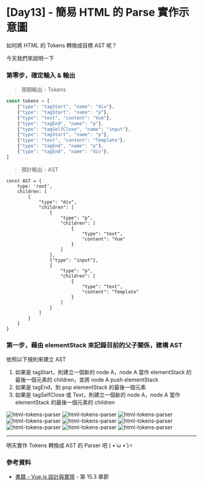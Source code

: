 # [Day13] - 簡易 HTML 的 Parse 實作示意圖

如何將 HTML 的 Tokens 轉換成目標 AST 呢？

今天我們來說明一下

### 第零步，確定輸入 & 輸出

> 預期輸出 - Tokens

```js
const tokens = [
    {"type": "tagStart", "name": "div"},
    {"type": "tagStart", "name": "p"},
    {"type": "text", "content": "Vue"},
    {"type": "tagEnd", "name": "p"},
    {"type": "tagSelfClose", "name": "input"},
    {"type": "tagStart", "name": "p"},
    {"type": "text", "content": "Template"},
    {"type": "tagEnd", "name": "p"},
    {"type": "tagEnd", "name": "div"},
]
```

> 預計輸出 - AST

```JS
const AST = {
    type: 'root',
    children: [
        {
            "type": "div",
            "children": [
                {
                    "type": "p",
                    "children": [
                        {
                            "type": "text",
                            "content": "Vue"
                        }
                    ]
                },
                {"type": "input"},
                {
                    "type": "p",
                    "children": [
                        {
                            "type": "text",
                            "content": "Template"
                        }
                    ]
                }
            ]
        }
    ]
}
``` 

### 第一步，藉由 elementStack 來記錄目前的父子關係，建構 AST

依照以下規則來建立 AST

1. 如果是 tagStart，則建立一個新的 node A，node A 當作 elementStack 的最後一個元素的 children，並將 node A push elementStack
2. 如果是 tagEnd，則 pop elementStack 的最後一個元素
3. 如果是 tagSelfClose 或 Text，則建立一個新的 node A，node A 當作 elementStack 的最後一個元素的 children

![html-tokens-parser](https://raw.githubusercontent.com/andrew781026/ithome_ironman_2022/main/day-12/one.png)
![html-tokens-parser](https://raw.githubusercontent.com/andrew781026/ithome_ironman_2022/main/day-12/two.png)
![html-tokens-parser](https://raw.githubusercontent.com/andrew781026/ithome_ironman_2022/main/day-12/three.png)
![html-tokens-parser](https://raw.githubusercontent.com/andrew781026/ithome_ironman_2022/main/day-12/four.png)
![html-tokens-parser](https://raw.githubusercontent.com/andrew781026/ithome_ironman_2022/main/day-12/five.png)
![html-tokens-parser](https://raw.githubusercontent.com/andrew781026/ithome_ironman_2022/main/day-12/six.png)
![html-tokens-parser](https://raw.githubusercontent.com/andrew781026/ithome_ironman_2022/main/day-12/seven.png)
![html-tokens-parser](https://raw.githubusercontent.com/andrew781026/ithome_ironman_2022/main/day-12/eight.png)
![html-tokens-parser](https://raw.githubusercontent.com/andrew781026/ithome_ironman_2022/main/day-12/nine.png)

----

明天實作 Tokens 轉換成 AST 的 Parser 吧 ( •̀ ω •́ )✧

### 參考資料

- [書籍 - Vue.js 設計與實現](https://www.tenlong.com.tw/products/9787115583864) - 第 15.3 章節
